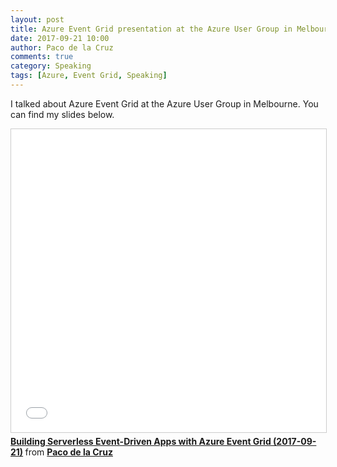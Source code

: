 ```yaml
---
layout: post
title: Azure Event Grid presentation at the Azure User Group in Melbourne
date: 2017-09-21 10:00
author: Paco de la Cruz
comments: true
category: Speaking
tags: [Azure, Event Grid, Speaking]
---
```


I talked about Azure Event Grid at the Azure User Group in Melbourne. You can find my slides below.

<iframe src="//www.slideshare.net/slideshow/embed_code/key/mutEmAdHdOwweK" width="595" height="485" frameborder="0" marginwidth="0" marginheight="0" scrolling="no" style="border:1px solid #CCC; border-width:1px; margin-bottom:5px; max-width: 100%;" allowfullscreen> </iframe> <div style="margin-bottom:5px"> <strong> <a href="//www.slideshare.net/pacodelac/azure-event-grid-92168734" title="Building Serverless Event-Driven Apps with Azure Event Grid (2017-09-21)" target="_blank">Building Serverless Event-Driven Apps with Azure Event Grid (2017-09-21)</a> </strong> from <strong><a href="https://www.slideshare.net/pacodelac" target="_blank">Paco de la Cruz</a></strong> </div>
